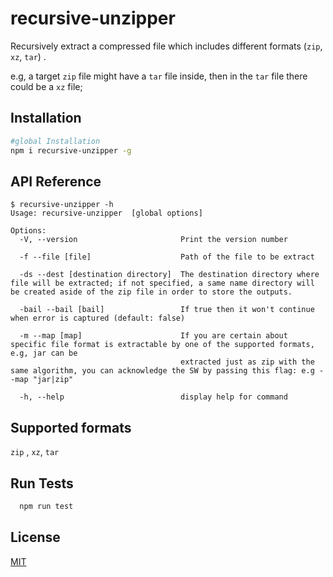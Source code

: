 # recursive-unzipper

Recursively extract a compressed file which includes different formats (`zip`, `xz`, `tar`) .

e.g, a target `zip` file might have a `tar` file inside, then in the `tar` file there could be a `xz` file;

## Installation
 
```bash
#global Installation
npm i recursive-unzipper -g
```
    
## API Reference

```
$ recursive-unzipper -h
Usage: recursive-unzipper  [global options]

Options:
  -V, --version                       Print the version number

  -f --file [file]                    Path of the file to be extract

  -ds --dest [destination directory]  The destination directory where file will be extracted; if not specified, a same name directory will be created aside of the zip file in order to store the outputs.

  -bail --bail [bail]                 If true then it won't continue when error is captured (default: false)

  -m --map [map]                      If you are certain about specific file format is extractable by one of the supported formats, e.g, jar can be
                                      extracted just as zip with the same algorithm, you can acknowledge the SW by passing this flag: e.g --map "jar|zip"

  -h, --help                          display help for command
```

## Supported formats

`zip` , `xz`, `tar`

## Run Tests

```bash
  npm run test
```

## License

[MIT](https://choosealicense.com/licenses/mit/)

